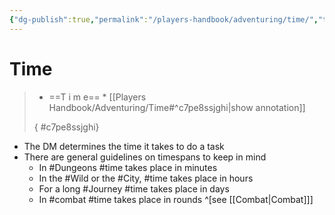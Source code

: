 ```yaml
---
{"dg-publish":true,"permalink":"/players-handbook/adventuring/time/","tags":["adventuring, time"],"noteIcon":""}
---
```



# Time

>
>* ==T i m e== *
>[[Players Handbook/Adventuring/Time#^c7pe8ssjghi\|show annotation]]
>
>
>
>{ #c7pe8ssjghi}


- The DM determines the time it takes to do a task
- There are general guidelines on timespans to keep in mind
	- In #Dungeons #time takes place in minutes
	- In the #Wild or the #City, #time takes place in hours
	- For a long #Journey #time takes place in days
	- In #combat #time takes place in rounds ^[see [[Combat\|Combat]]]
